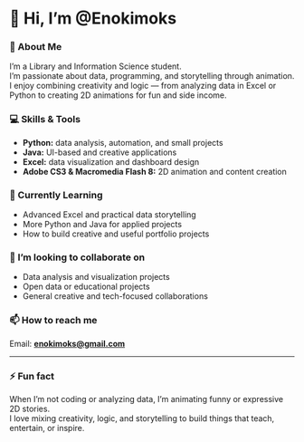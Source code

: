 # 👋 Hi, I’m @Enokimoks

### 👀 About Me
I’m a Library and Information Science student.  
I’m passionate about data, programming, and storytelling through animation.  
I enjoy combining creativity and logic — from analyzing data in Excel or Python to creating 2D animations for fun and side income.

### 💻 Skills & Tools
- **Python:** data analysis, automation, and small projects  
- **Java:** UI-based and creative applications  
- **Excel:** data visualization and dashboard design  
- **Adobe CS3 & Macromedia Flash 8:** 2D animation and content creation  

### 🌱 Currently Learning
- Advanced Excel and practical data storytelling  
- More Python and Java for applied projects  
- How to build creative and useful portfolio projects

### 💞️ I’m looking to collaborate on
- Data analysis and visualization projects  
- Open data or educational projects  
- General creative and tech-focused collaborations

### 📫 How to reach me
Email: **enokimoks@gmail.com**

---

### ⚡ Fun fact
When I’m not coding or analyzing data, I’m animating funny or expressive 2D stories.  
I love mixing creativity, logic, and storytelling to build things that teach, entertain, or inspire.


<!---
Enokimoks/Enokimoks is a ✨ special ✨ repository because its `README.md` (this file) appears on your GitHub profile.
You can click the Preview link to take a look at your changes.
--->
